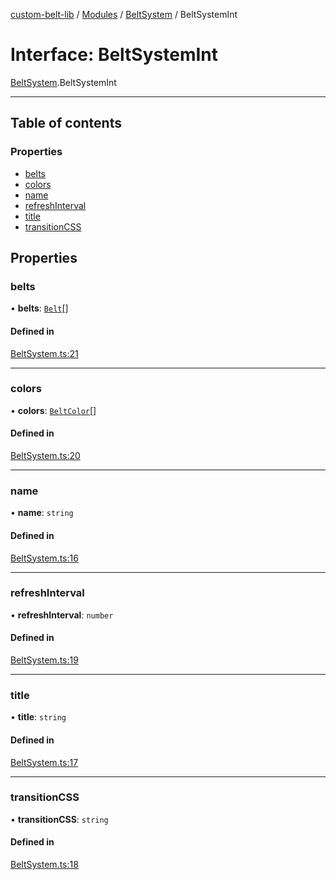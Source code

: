 [custom-belt-lib](../README.md) / [Modules](../modules.md) / [BeltSystem](../modules/BeltSystem.md) / BeltSystemInt

# Interface: BeltSystemInt

[BeltSystem](../modules/BeltSystem.md).BeltSystemInt

---

## Table of contents

### Properties

- [belts](BeltSystem.BeltSystemInt.md#belts)
- [colors](BeltSystem.BeltSystemInt.md#colors)
- [name](BeltSystem.BeltSystemInt.md#name)
- [refreshInterval](BeltSystem.BeltSystemInt.md#refreshinterval)
- [title](BeltSystem.BeltSystemInt.md#title)
- [transitionCSS](BeltSystem.BeltSystemInt.md#transitioncss)

## Properties

### belts

• **belts**: [`Belt`](Belt.Belt.md)[]

#### Defined in

[BeltSystem.ts:21](https://github.com/jeffholst/custom-belt/blob/3e8ce41/packages/custom-belt-lib/src/BeltSystem.ts#L21)

---

### colors

• **colors**: [`BeltColor`](Belt.BeltColor.md)[]

#### Defined in

[BeltSystem.ts:20](https://github.com/jeffholst/custom-belt/blob/3e8ce41/packages/custom-belt-lib/src/BeltSystem.ts#L20)

---

### name

• **name**: `string`

#### Defined in

[BeltSystem.ts:16](https://github.com/jeffholst/custom-belt/blob/3e8ce41/packages/custom-belt-lib/src/BeltSystem.ts#L16)

---

### refreshInterval

• **refreshInterval**: `number`

#### Defined in

[BeltSystem.ts:19](https://github.com/jeffholst/custom-belt/blob/3e8ce41/packages/custom-belt-lib/src/BeltSystem.ts#L19)

---

### title

• **title**: `string`

#### Defined in

[BeltSystem.ts:17](https://github.com/jeffholst/custom-belt/blob/3e8ce41/packages/custom-belt-lib/src/BeltSystem.ts#L17)

---

### transitionCSS

• **transitionCSS**: `string`

#### Defined in

[BeltSystem.ts:18](https://github.com/jeffholst/custom-belt/blob/3e8ce41/packages/custom-belt-lib/src/BeltSystem.ts#L18)
